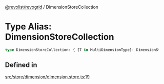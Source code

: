 [@revolist/revogrid](README.md) / DimensionStoreCollection

# Type Alias: DimensionStoreCollection

```ts
type DimensionStoreCollection: { [T in MultiDimensionType]: DimensionStore };
```

## Defined in

[src/store/dimension/dimension.store.ts:19](https://github.com/revolist/revogrid/blob/825821baadfa2debcf4d39f08d4e13cf00eca4b8/src/store/dimension/dimension.store.ts#L19)
